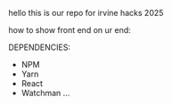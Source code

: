 hello this is our repo for irvine hacks 2025

how to show front end on ur end:

DEPENDENCIES:
- NPM
- Yarn
- React
- Watchman
...
